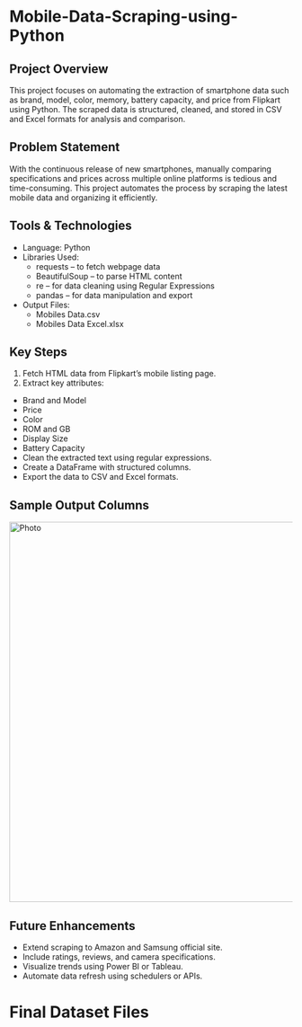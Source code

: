 # Mobile-Data-Scraping-using-Python

## Project Overview
This project focuses on automating the extraction of smartphone data such as brand, model, color, memory, battery capacity, and price from Flipkart using Python. The scraped data is structured, cleaned, and stored in CSV and Excel formats for analysis and comparison.

## Problem Statement
With the continuous release of new smartphones, manually comparing specifications and prices across multiple online platforms is tedious and time-consuming.
This project automates the process by scraping the latest mobile data and organizing it efficiently.

## Tools & Technologies
- Language: Python
- Libraries Used:
    - requests – to fetch webpage data
    - BeautifulSoup – to parse HTML content
    - re – for data cleaning using Regular Expressions
    - pandas – for data manipulation and export
- Output Files:
    - Mobiles Data.csv
    - Mobiles Data Excel.xlsx

## Key Steps
1. Fetch HTML data from Flipkart’s mobile listing page.
2. Extract key attributes:
- Brand and Model
- Price
- Color
- ROM and GB
- Display Size
- Battery Capacity
- Clean the extracted text using regular expressions.
- Create a DataFrame with structured columns.
- Export the data to CSV and Excel formats.

## Sample Output Columns
<img width="1238" height="677" alt="Photo" src="https://github.com/user-attachments/assets/89fda61c-8b6f-4a31-87c4-47dc8ef70110" />

## Future Enhancements
- Extend scraping to Amazon and Samsung official site.
- Include ratings, reviews, and camera specifications.
- Visualize trends using Power BI or Tableau.
- Automate data refresh using schedulers or APIs.

# Final Dataset Files

